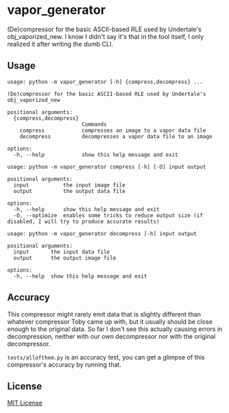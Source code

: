 # vapor_generator
(De)compressor for the basic ASCII-based RLE used by Undertale's obj_vaporized_new.
I know I didn't say it's that in the tool itself, I only realized it after writing the dumb CLI.

## Usage
```
usage: python -m vapor_generator [-h] {compress,decompress} ...

(De)compressor for the basic ASCII-based RLE used by Undertale's obj_vaporized_new

positional arguments:
  {compress,decompress}
                        Commands
    compress            compresses an image to a vapor data file
    decompress          decompresses a vapor data file to an image

options:
  -h, --help            show this help message and exit
```
```
usage: python -m vapor_generator compress [-h] [-O] input output

positional arguments:
  input           the input image file
  output          the output data file

options:
  -h, --help      show this help message and exit
  -O, --optimize  enables some tricks to reduce output size (if disabled, I will try to produce accurate results)
```
```
usage: python -m vapor_generator decompress [-h] input output

positional arguments:
  input       the input data file
  output      the output image file

options:
  -h, --help  show this help message and exit
```

## Accuracy
This compressor might rarely emit data that is slightly different than whatever compressor Toby came up
with, but it usually should be close enough to the original data.
So far I don't see this actually causing errors in decompression, neither with our own decompressor
nor with the original decompressor.

`tests/allofthem.py` is an accuracy test, you can get a glimpse of this compressor's accuracy
by running that.

## License
[MIT License](LICENSE)